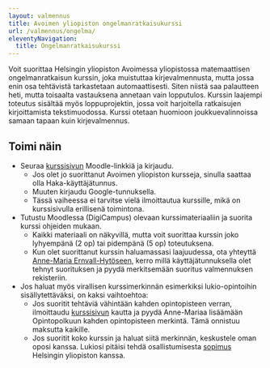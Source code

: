 ```yaml
---
layout: valmennus
title: Avoimen yli­opiston ongelman­ratkaisu­kurssi
url: /valmennus/ongelma/
eleventyNavigation:
  title: Ongelman­ratkaisu­kurssi
---
```


Voit suorittaa Helsingin yli­opiston Avoimessa yli­opistossa
matemaattisen ongelman­ratkaisun kurssin, joka muistuttaa kirje­valmennusta,
mutta jossa enin osa tehtävistä tarkastetaan automaattisesti.
Siten niistä saa palautteen heti, mutta toisaalta vastauksena annetaan
vain lopputulos. Kurssin laajempi toteutus sisältää myös loppu­projektin,
jossa voit harjoitella ratkaisujen kirjoittamista teksti­muodossa.
Kurssi otetaan huomioon joukkue­valinnoissa samaan tapaan
kuin kirje­valmennus.

## Toimi näin

* Seuraa [kurssisivun](https://studies.helsinki.fi/kurssit/toteutus/otm-3b4dc2a1-6773-4287-ad4d-f32e05425183)
  Moodle-linkkiä ja kirjaudu. 
  * Jos olet jo suorittanut Avoimen yli­opiston kursseja, sinulla saattaa olla Haka-käyttäjä­tunnus.
  * Muuten kirjaudu Google-tunnuksella.
  * Tässä vaiheessa ei tarvitse vielä ilmoittautua kurssille, mikä on kurssi­sivulla
    erillisenä toimintona.
* Tutustu Moodlessa (DigiCampus) olevaan kurssi­materiaaliin ja suorita kurssi ohjeiden mukaan.
  * Kaikki materiaali on näkyvillä, mutta voit suorittaa kurssin joko lyhyempänä (2 op) tai
    pidempänä (5 op) toteutuksena.
  * Kun olet suorittanut kurssin haluamassasi laajuudessa, ota yhteyttä [Anne-Maria
    Ernvall-Hytöseen](mailto:anne-maria.ernvall-hytonen@helsinki.fi), kerro millä
    käyttäjä­tunnuksella olet tehnyt suorituksen ja pyydä merkitsemään suoritus valmennuksen
    rekisteriin.
* Jos haluat myös virallisen kurssi­merkinnän esimerkiksi lukio-opintoihin sisällytettäväksi,
  on kaksi vaihto­ehtoa:
  * Jos suoritit tehtäviä vähintään kahden opinto­pisteen verran, ilmoittaudu 
    [kurssisivun](https://studies.helsinki.fi/kurssit/toteutus/otm-3b4dc2a1-6773-4287-ad4d-f32e05425183)
    kautta ja pyydä Anne-Mariaa lisäämään Opintopolkuun kahden opinto­pisteen merkintä.
    Tämä onnistuu maksutta kaikille.
  * Jos suoritit koko kurssin ja haluat siitä merkinnän, keskustele oman oposi kanssa.
    Lukiosi pitäisi tehdä osallistumisesta 
    [sopimus](https://www.helsinki.fi/fi/innovaatiot-ja-yhteistyo/oppilaitosyhteistyo/helsingin-yliopiston-lukioyhteistyo/avoimen-yliopiston-lukioyhteistyo-ja-muu-toisen-asteen-yhteistyo)
    Helsingin yliopiston kanssa.

